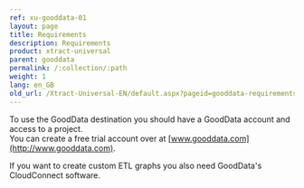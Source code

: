 ```yaml
---
ref: xu-gooddata-01
layout: page
title: Requirements
description: Requirements
product: xtract-universal
parent: gooddata
permalink: /:collection/:path
weight: 1
lang: en_GB
old_url: /Xtract-Universal-EN/default.aspx?pageid=gooddata-requirements
---
```


To use the GoodData destination you should have a GoodData account and access to a project.<br>
You can create a free trial account over at [www.gooddata.com](http://www.gooddata.com).

If you want to create custom ETL graphs you also need GoodData's CloudConnect software.
